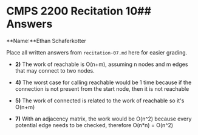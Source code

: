 # CMPS 2200 Recitation 10## Answers

**Name:**Ethan Schaferkotter


Place all written answers from `recitation-07.md` here for easier grading.



- **2)**
The work of reachable is O(n+m), assuming n nodes and m edges that may connect to two nodes.

- **4)**
The worst case for calling reachable would be 1 time because if the connection is not present from the start node, then it is not reachable

- **5)**
The work of connected is related to the work of reachable so it's O(n+m)

- **7)**
With an adjacency matrix, the work would be O(n^2) because every potential edge needs to be checked, therefore O(n*n) = O(n^2)